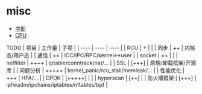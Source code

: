 # misc

* [中断](https://github.com/wangqiang5417/misc/blob/main/%E4%B8%AD%E6%96%AD)
* [CPU](https://github.com/wangqiang5417/misc/blob/main/CPU)


TODO
| 项目 | 工作量 | 子项 |
| ----  | ----  | ----  |
| RCU | + |  |
| 同步 | ++ | 内核态/用户态 |
| 通信 | ++ | ICC/IPC/RPC/kernel<->user |
| socket | ++ |  |
| netfilter | ++++ | iptable/conntrack/nat/... |
| SSL | [+++] | 原理/卸载框架/开源库 |
| 问题分析 | +++++ | kernel_panic/rcu_stall/memleak/... |
| 性能优化 | +++ | HFA/... |
| DPDK | [+++++] |  |
|  hyperscan | [++]  |
| 防火墙框架 | [+++] | ipfwadm/ipchains/iptables/nftables/bpf |
